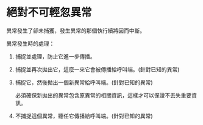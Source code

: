 # 絕對不可輕忽異常

異常發生了卻未捕獲，發生異常的那個執行續將因而中斷。

異常發生時的處理：

1. 捕捉並處理，防止它進一步傳播。

2. 捕捉並再次拋出它，這麼一來它會被傳播給呼叫端。(針對已知的異常)

3. 捕捉它，然後拋出一個新異常給呼叫端。(針對已知的異常)

   必須確保新拋出的異常包含原異常的相關資訊，這樣才可以保證不丟失重要資訊。

4. 不捕捉這個異常，聽任它傳播給呼叫端。(針對已知的異常)